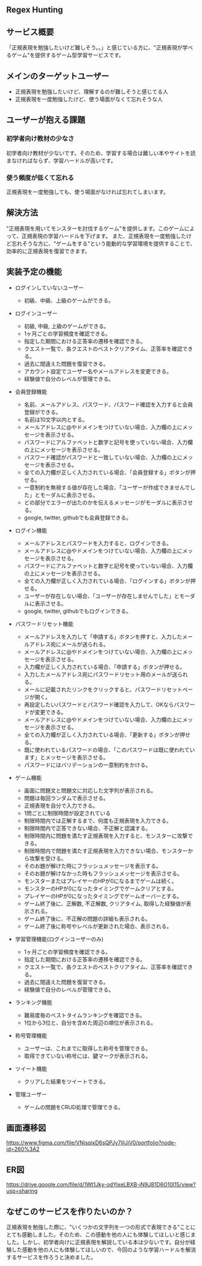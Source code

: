 ## Regex Hunting

## サービス概要
「正規表現を勉強したいけど難しそう。。」と感じている方に、"正規表現が学ベるゲーム"を提供するゲーム型学習サービスです。

## メインのターゲットユーザー
- 正規表現を勉強したいけど、理解するのが難しそうと感じてる人
- 正規表現を一度勉強したけど、使う場面がなくて忘れそうな人

## ユーザーが抱える課題
### 初学者向け教材の少なさ 
初学者向け教材が少ないです。そのため、学習する場合は難しい本やサイトを読まなければならず、学習ハードルが高いです。

### 使う頻度が低くて忘れる 
正規表現を一度勉強しても、使う場面がなければ忘れてしまいます。

## 解決方法
"正規表現を用いてモンスターを討伐するゲーム"を提供します。このゲームによって、正規表現の学習ハードルを下げます。
また、正規表現を一度勉強したけど忘れそうな方に、"ゲームをする"という能動的な学習環境を提供することで、効率的に正規表現を復習できます。

## 実装予定の機能
- ログインしていないユーザー
  - 初級、中級、上級のゲームができる。

- ログインユーザー
  - 初級, 中級, 上級のゲームができる。
  - 1ヶ月ごとの学習頻度を確認できる。
  - 指定した期間における正答率の遷移を確認できる。
  - クエスト一覧で、各クエストのベストクリアタイム、正答率を確認できる。
  - 過去に間違えた問題を復習できる。
  - アカウント設定でユーザー名やメールアドレスを変更できる。
  - 経験値で自分のレベルが管理できる。

- 会員登録機能
  - 名前、メールアドレス、パスワード、パスワード確認を入力すると会員登録ができる。
  - 名前は10文字以内とする。
  - メールアドレスに@やドメインをつけていない場合、入力欄の上にメッセージを表示させる。
  - パスワードにアルファベットと数字と記号を使っていない場合、入力欄の上にメッセージを表示させる。
  - パスワード確認がパスワードと一致していない場合、入力欄の上にメッセージを表示させる。
  - 全ての入力欄が正しく入力されている場合、「会員登録する」ボタンが押せる。
  - 一意制約を無視する値が存在した場合、「ユーザーが作成できませんでした」とモーダルに表示させる。
  - どの部分でエラーが出たのかを伝えるメッセージがモーダルに表示させる。
  - google, twitter, githubでも会員登録できる。


- ログイン機能
  - メールアドレスとパスワードを入力すると、ログインできる。
  - メールアドレスに@やドメインをつけていない場合、入力欄の上にメッセージを表示させる。
  - パスワードにアルファベットと数字と記号を使っていない場合、入力欄の上にメッセージを表示させる。
  - 全ての入力欄が正しく入力されている場合、「ログインする」ボタンが押せる。
  - ユーザーが存在しない場合、「ユーザーが存在しませんでした」とモーダルに表示させる。
  - google, twitter, githubでもログインできる。
   

- パスワードリセット機能
  - メールアドレスを入力して「申請する」ボタンを押すと、入力したメールアドレス宛にメールが送られる。
  - メールアドレスに@やドメインをつけていない場合、入力欄の上にメッセージを表示させる。
  - 入力欄が正しく入力されている場合、「申請する」ボタンが押せる。
  - 入力したメールアドレス宛にパスワードリセット用のメールが送られる。
  - メールに記載されたリンクをクリックすると、パスワードリセットページが開く。
  - 再設定したいパスワードとパスワード確認を入力して、OKならパスワードが変更できる。
  - メールアドレスに@やドメインをつけていない場合、入力欄の上にメッセージを表示させる。
  - 全ての入力欄が正しく入力されている場合、「更新する」ボタンが押せる。
  - 既に使われているパスワードの場合、「このパスワードは既に使われています」とメッセージを表示させる。
  - パスワードにはバリデーションの一意制約をかける。

- ゲーム機能
  - 画面に問題文と問題文に対応した文字列が表示される。
  - 問題は毎回ランダムで表示させる。
  - 正規表現を自分で入力できる。
  - 1問ごとに制限時間が設定されている
  - 制限時間内では正解するまで、何度も正規表現を入力できる。
  - 制限時間内で正答できない場合、不正解と認識する。
  - 制限時間内に問題を満たす正規表現を入力すると、モンスターに攻撃できる。
  - 制限時間内で問題を満たす正規表現を入力できない場合、モンスターから攻撃を受ける。
  - そのお題が解けた時にフラッシュメッセージを表示する。
  - そのお題が解けなかった時もフラッシュメッセージを表示させる。
  - モンスターまたはプレイヤーのHPが0になるまでゲームは続く。
  - モンスターのHPが0になったタイミングでゲームクリアとする。
  - プレイヤーのHPが0になったタイミングでゲームオーバーとする。
  - ゲーム終了後に、正解数, 不正解数, クリアタイム, 取得した経験値が表示される。
  - ゲーム終了後に、不正解の問題の詳細も表示される。
  - ゲーム終了後に称号やレベルが更新された場合、表示される。

- 学習管理機能(ログインユーザーのみ)
  - 1ヶ月ごとの学習頻度を確認できる。
  - 指定した期間における正答率の遷移を確認できる。
  - クエスト一覧で、各クエストのベストクリアタイム、正答率を確認できる。
  - 過去に間違えた問題を復習できる。
  - 経験値で自分のレベルが管理できる。

- ランキング機能
  - 難易度毎のベストタイムランキングを確認できる。
  - 1位から3位と、自分を含めた周辺の順位が表示される。

- 称号管理機能
  - ユーザーは、これまでに取得した称号を管理できる。
  - 取得できていない称号には、鍵マークが表示される。

- ツイート機能
  - クリアした結果をツイートできる。

- 管理ユーザー
  - ゲームの問題をCRUD処理で管理できる。

## 画面遷移図
https://www.figma.com/file/VNjsqixD6sQPJy7ljlJiV0/portfolio?node-id=260%3A2

## ER図
https://drive.google.com/file/d/1Wt1Jky-odYixeLBXB-iN9J81D6O10I15/view?usp=sharing

## なぜこのサービスを作りたいのか？
正規表現を勉強した際に、"いくつかの文字列を一つの形式で表現できる"ことにとても感動しました。そのため、この感動を他の人にも体験してほしいと感じました。しかし、初学者向けに正規表現を解説している本は少ないです。自分が経験した感動を他の人にも体験してほしいので、今回のような学習ハードルを解消するサービスを作ろうと決めました。
